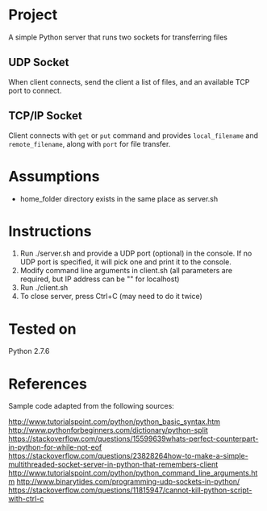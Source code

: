 
# Project
A simple Python server that runs two sockets for transferring files

## UDP Socket
When client connects, send the client a list of files, and an available TCP port to connect.

## TCP/IP Socket
Client connects with `get` or `put` command and provides `local_filename` and `remote_filename`, along with `port` for file transfer.

# Assumptions 
- home_folder directory exists in the same place as server.sh


# Instructions 

1. Run ./server.sh and provide a UDP port (optional) in the console. If no UDP port is specified, it will pick one and print it to the console. 
2. Modify command line arguments in client.sh (all parameters are required, but IP address can be "" for localhost)
3. Run ./client.sh
4. To close server, press Ctrl+C (may need to do it twice)


# Tested on    
Python 2.7.6


#  References  
Sample code adapted from the following sources: 

http://www.tutorialspoint.com/python/python_basic_syntax.htm
http://www.pythonforbeginners.com/dictionary/python-split
https://stackoverflow.com/questions/15599639whats-perfect-counterpart-in-python-for-while-not-eof
https://stackoverflow.com/questions/23828264how-to-make-a-simple-multithreaded-socket-server-in-python-that-remembers-client
http://www.tutorialspoint.com/python/python_command_line_arguments.htm
http://www.binarytides.com/programming-udp-sockets-in-python/
https://stackoverflow.com/questions/11815947/cannot-kill-python-script-with-ctrl-c

